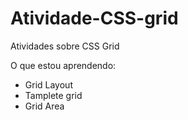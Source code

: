 # Atividade-CSS-grid

Atividades sobre CSS Grid

O que estou aprendendo:

- Grid Layout
- Tamplete grid
- Grid Area
